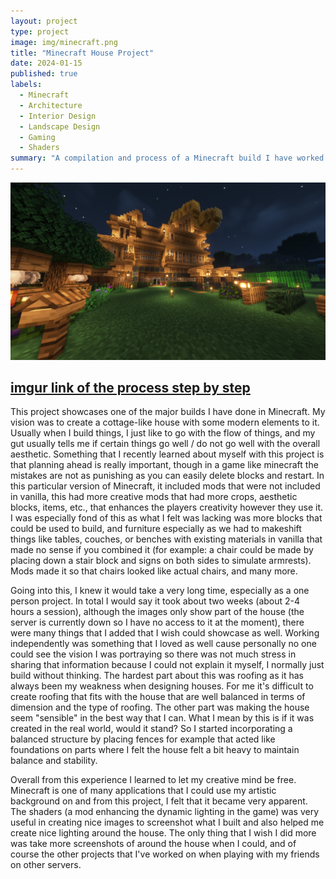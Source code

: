 ```yaml
---
layout: project
type: project
image: img/minecraft.png
title: "Minecraft House Project"
date: 2024-01-15
published: true
labels:
  - Minecraft
  - Architecture
  - Interior Design
  - Landscape Design
  - Gaming
  - Shaders
summary: "A compilation and process of a Minecraft build I have worked on recently."
---
```


<p align="center">
  <img class="img-fluid" src="../img/mcbuild2.png" alt="Preview Image">
</p>

## [imgur link of the process step by step](https://imgur.com/a/lqVq54w)

  This project showcases one of the major builds I have done in Minecraft. My vision was to create a cottage-like house with some modern elements to it. Usually when I build things, I just like to go with the flow of things, and my gut usually tells me if certain things go well / do not go well with the overall aesthetic. Something that I recently learned about myself with this project is that planning ahead is really important, though in a game like minecraft the mistakes are not as punishing as you can easily delete blocks and restart. In this particular version of Minecraft, it included mods that were not included in vanilla, this had more creative mods that had more crops, aesthetic blocks, items, etc., that enhances the players creativity however they use it. I was especially fond of this as what I felt was lacking was more blocks that could be used to build, and furniture especially as we had to makeshift things like tables, couches, or benches with existing materials in vanilla that made no sense if you combined it (for example: a chair could be made by placing down a stair block and signs on both sides to simulate armrests). Mods made it so that chairs looked like actual chairs, and many more.

  Going into this, I knew it would take a very long time, especially as a one person project. In total I would say it took about two weeks (about 2-4 hours a session), although the images only show part of the house (the server is currently down so I have no access to it at the moment), there were many things that I added that I wish could showcase as well. Working independently was something that I loved as well cause personally no one could see the vision I was portraying so there was not much stress in sharing that information because I could not explain it myself, I normally just build without thinking. The hardest part about this was roofing as it has always been my weakness when designing houses. For me it's difficult to create roofing that fits with the house that are well balanced in terms of dimension and the type of roofing. The other part was making the house seem "sensible" in the best way that I can. What I mean by this is if it was created in the real world, would it stand? So I started incorporating a balanced structure by placing fences for example that acted like foundations on parts where I felt the house felt a bit heavy to maintain balance and stability.

  Overall from this experience I learned to let my creative mind be free. Minecraft is one of many applications that I could use my artistic background on and from this project, I felt that it became very apparent. The shaders (a mod enhancing the dynamic lighting in the game) was very useful in creating nice images to screenshot what I built and also helped me create nice lighting around the house. The only thing that I wish I did more was take more screenshots of around the house when I could, and of course the other projects that I've worked on when playing with my friends on other servers. 
  
